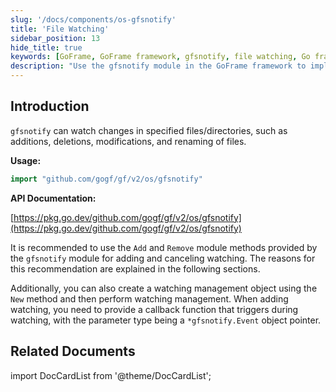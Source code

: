 ```yaml
---
slug: '/docs/components/os-gfsnotify'
title: 'File Watching'
sidebar_position: 13
hide_title: true
keywords: [GoFrame, GoFrame framework, gfsnotify, file watching, Go framework, file operations, watching module, Go development, system watching, directory watching]
description: "Use the gfsnotify module in the GoFrame framework to implement the watching of files and directories. gfsnotify can detect changes such as addition, deletion, modification, and renaming of files, and provides convenient interface functions like Add and Remove for watching and unwatching operations. Applicable to the inotify mechanism of *nix systems, and usage may be limited by system kernel parameters. Through example code, it demonstrates how to set, remove watching, and perform file operation watching."
---
```


## Introduction

`gfsnotify` can watch changes in specified files/directories, such as additions, deletions, modifications, and renaming of files.

**Usage:**

```go
import "github.com/gogf/gf/v2/os/gfsnotify"
```

**API Documentation:**

[https://pkg.go.dev/github.com/gogf/gf/v2/os/gfsnotify](https://pkg.go.dev/github.com/gogf/gf/v2/os/gfsnotify)

It is recommended to use the `Add` and `Remove` module methods provided by the `gfsnotify` module for adding and canceling watching. The reasons for this recommendation are explained in the following sections.

Additionally, you can also create a watching management object using the `New` method and then perform watching management. When adding watching, you need to provide a callback function that triggers during watching, with the parameter type being a `*gfsnotify.Event` object pointer.

## Related Documents

import DocCardList from '@theme/DocCardList';

<DocCardList />